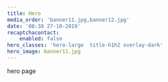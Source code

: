 ```yaml
---
title: Hero
media_order: 'banner11.jpg,banner12.jpg'
date: '08:38 27-10-2019'
recaptchacontact:
    enabled: false
hero_classes: 'hero-large  title-h1h2 overlay-dark'
hero_image: banner11.jpg
---
```


hero page